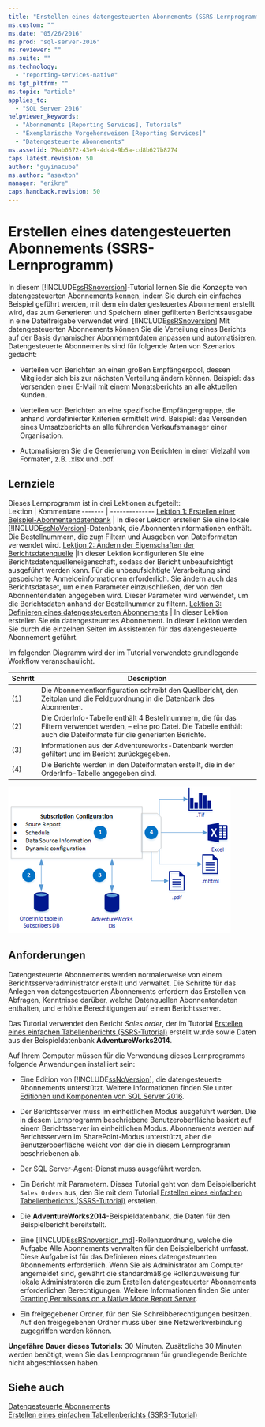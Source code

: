 ```yaml
---
title: "Erstellen eines datengesteuerten Abonnements (SSRS-Lernprogramm) | Microsoft Docs"
ms.custom: ""
ms.date: "05/26/2016"
ms.prod: "sql-server-2016"
ms.reviewer: ""
ms.suite: ""
ms.technology: 
  - "reporting-services-native"
ms.tgt_pltfrm: ""
ms.topic: "article"
applies_to: 
  - "SQL Server 2016"
helpviewer_keywords: 
  - "Abonnements [Reporting Services], Tutorials"
  - "Exemplarische Vorgehensweisen [Reporting Services]"
  - "Datengesteuerte Abonnements"
ms.assetid: 79ab0572-43e9-4dc4-9b5a-cd8b627b8274
caps.latest.revision: 50
author: "guyinacube"
ms.author: "asaxton"
manager: "erikre"
caps.handback.revision: 50
---
```

# Erstellen eines datengesteuerten Abonnements (SSRS-Lernprogramm)
In diesem [!INCLUDE[ssRSnoversion](../includes/ssrsnoversion-md.md)]-Tutorial lernen Sie die Konzepte von datengesteuerten Abonnements kennen, indem Sie durch ein einfaches Beispiel geführt werden, mit dem ein datengesteuertes Abonnement erstellt wird, das zum Generieren und Speichern einer gefilterten Berichtsausgabe in eine Dateifreigabe verwendet wird. 
[!INCLUDE[ssRSnoversion](../includes/ssrsnoversion-md.md)] Mit datengesteuerten Abonnements können Sie die Verteilung eines Berichts auf der Basis dynamischer Abonnementdaten anpassen und automatisieren. Datengesteuerte Abonnements sind für folgende Arten von Szenarios gedacht:  
  
-   Verteilen von Berichten an einen großen Empfängerpool, dessen Mitglieder sich bis zur nächsten Verteilung ändern können. Beispiel: das Versenden einer E-Mail mit einem Monatsberichts an alle aktuellen Kunden.  
  
-   Verteilen von Berichten an eine spezifische Empfängergruppe, die anhand vordefinierter Kriterien ermittelt wird. Beispiel: das Versenden eines Umsatzberichts an alle führenden Verkaufsmanager einer Organisation.
+ Automatisieren Sie die Generierung von Berichten in einer Vielzahl von Formaten, z.B. .xlsx und .pdf.  
  
## Lernziele  
 Dieses Lernprogramm ist in drei Lektionen aufgeteilt:  
 Lektion | Kommentare
 ------- | --------------
 [Lektion 1: Erstellen einer Beispiel-Abonnentendatenbank](../reporting-services/lesson-1-creating-a-sample-subscriber-database.md) | In dieser Lektion erstellen Sie eine lokale [!INCLUDE[ssNoVersion](../includes/ssnoversion-md.md)]-Datenbank, die Abonnenteninformationen enthält. Die Bestellnummern, die zum Filtern und Ausgeben von Dateiformaten verwendet wird.
[Lektion 2: Ändern der Eigenschaften der Berichtsdatenquelle](../reporting-services/lesson-2-modifying-the-report-data-source-properties.md) |In dieser Lektion konfigurieren Sie eine Berichtsdatenquelleneigenschaft, sodass der Bericht unbeaufsichtigt ausgeführt werden kann. Für die unbeaufsichtigte Verarbeitung sind gespeicherte Anmeldeinformationen erforderlich. Sie ändern auch das Berichtsdataset, um einen Parameter einzuschließen, der von den Abonnentendaten angegeben wird. Dieser Parameter wird verwendet, um die Berichtsdaten anhand der Bestellnummer zu filtern.
 [Lektion 3: Definieren eines datengesteuerten Abonnements](../reporting-services/lesson-3-defining-a-data-driven-subscription.md) | In dieser Lektion erstellen Sie ein datengesteuertes Abonnement. In dieser Lektion werden Sie durch die einzelnen Seiten im Assistenten für das datengesteuerte Abonnement geführt.

 Im folgenden Diagramm wird der im Tutorial verwendete grundlegende Workflow veranschaulicht.

Schritt  |Description 
---------|---------
(1)     |  Die Abonnementkonfiguration schreibt den Quellbericht, den Zeitplan und die Feldzuordnung in die Datenbank des Abonnenten.        
(2)     | Die OrderInfo-Tabelle enthält 4 Bestellnummern, die für das Filtern verwendet werden, – eine pro Datei. Die Tabelle enthält auch die Dateiformate für die generierten Berichte.
(3)     | Informationen aus der Adventureworks-Datenbank werden gefiltert und im Bericht zurückgegeben. 
(4)     | Die Berichte werden in den Dateiformaten erstellt, die in der OrderInfo-Tabelle angegeben sind.

 
 
   ![ssrs_tutorial_datengesteuert_flow](../reporting-services/media/ssrs-tutorial-datadriven-flow.png) 
  
## Anforderungen  
Datengesteuerte Abonnements werden normalerweise von einem Berichtsserveradministrator erstellt und verwaltet. Die Schritte für das Anlegen von datengesteuerten Abonnements erfordern das Erstellen von Abfragen, Kenntnisse darüber, welche Datenquellen Abonnentendaten enthalten, und erhöhte Berechtigungen auf einem Berichtsserver.  
  
Das Tutorial verwendet den Bericht *Sales order*, der im Tutorial [Erstellen eines einfachen Tabellenberichts &#40;SSRS-Tutorial&#41;](../reporting-services/create-a-basic-table-report-ssrs-tutorial.md) erstellt wurde sowie Daten aus der Beispieldatenbank **AdventureWorks2014**.  
  
Auf Ihrem Computer müssen für die Verwendung dieses Lernprogramms folgende Anwendungen installiert sein:  
  
-   Eine Edition von [!INCLUDE[ssNoVersion](../includes/ssnoversion-md.md)], die datengesteuerte Abonnements unterstützt. Weitere Informationen finden Sie unter [Editionen und Komponenten von SQL Server 2016](../sql-server/editions-and-components-of-sql-server-2016.md).  
  
-   Der Berichtsserver muss im einheitlichen Modus ausgeführt werden. Die in diesem Lernprogramm beschriebene Benutzeroberfläche basiert auf einem Berichtsserver im einheitlichen Modus. Abonnements werden auf Berichtsservern im SharePoint-Modus unterstützt, aber die Benutzeroberfläche weicht von der die in diesem Lernprogramm beschriebenen ab.  
  
-   Der SQL Server-Agent-Dienst muss ausgeführt werden.  
  
-   Ein Bericht mit Parametern. Dieses Tutorial geht von dem Beispielbericht `Sales Orders` aus, den Sie mit dem Tutorial [Erstellen eines einfachen Tabellenberichts &#40;SSRS-Tutorial&#41;](../reporting-services/create-a-basic-table-report-ssrs-tutorial.md) erstellen.  
  
-   Die **AdventureWorks2014**-Beispieldatenbank, die Daten für den Beispielbericht bereitstellt.  
  
-   Eine [!INCLUDE[ssRSnoversion_md](../includes/ssrsnoversion-md.md)]-Rollenzuordnung, welche die Aufgabe Alle Abonnements verwalten für den Beispielbericht umfasst. Diese Aufgabe ist für das Definieren eines datengesteuerten Abonnements erforderlich. Wenn Sie als Administrator am Computer angemeldet sind, gewährt die standardmäßige Rollenzuweisung für lokale Administratoren die zum Erstellen datengesteuerter Abonnements erforderlichen Berechtigungen. Weitere Informationen finden Sie unter [Granting Permissions on a Native Mode Report Server](../reporting-services/security/granting-permissions-on-a-native-mode-report-server.md).  
  
-   Ein freigegebener Ordner, für den Sie Schreibberechtigungen besitzen. Auf den freigegebenen Ordner muss über eine Netzwerkverbindung zugegriffen werden können.  
  
**Ungefähre Dauer dieses Tutorials:** 30 Minuten. Zusätzliche 30 Minuten werden benötigt, wenn Sie das Lernprogramm für grundlegende Berichte nicht abgeschlossen haben.  
  
## Siehe auch  
[Datengesteuerte Abonnements](../reporting-services/subscriptions/data-driven-subscriptions.md)  
[Erstellen eines einfachen Tabellenberichts &#40;SSRS-Tutorial&#41;](../reporting-services/create-a-basic-table-report-ssrs-tutorial.md)
 
